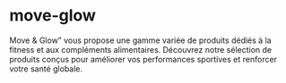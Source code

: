 # move-glow
Move &amp; Glow” vous propose une gamme variée de produits dédiés à la fitness et aux compléments alimentaires. Découvrez notre sélection de produits conçus pour améliorer vos performances sportives et renforcer votre santé globale.
